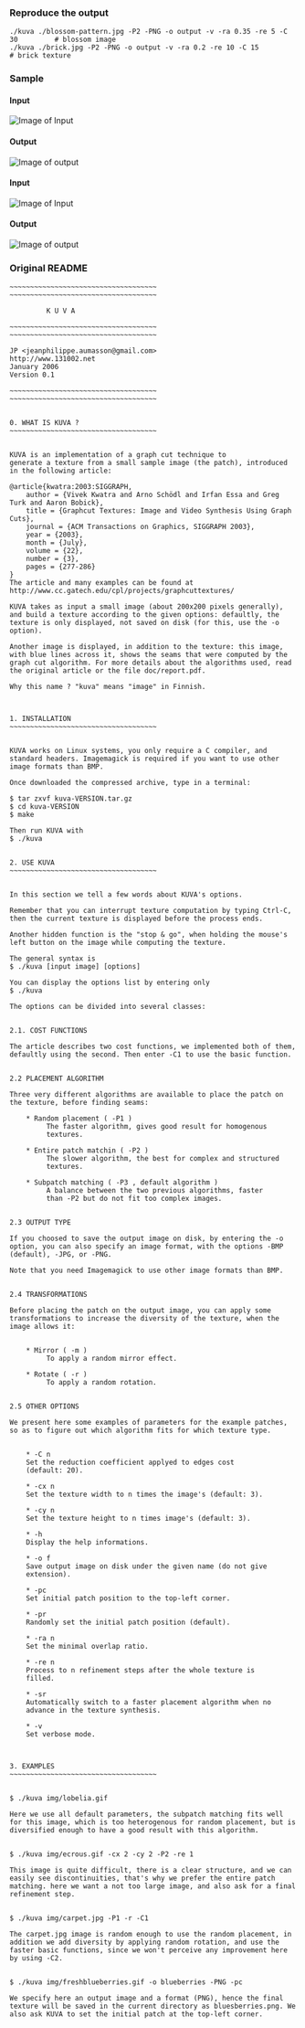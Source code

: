 ### Reproduce the output

    ./kuva ./blossom-pattern.jpg -P2 -PNG -o output -v -ra 0.35 -re 5 -C 30    		# blossom image
    ./kuva ./brick.jpg -P2 -PNG -o output -v -ra 0.2 -re 10 -C 15 			# brick texture


### Sample

#### Input
![Image of Input](https://github.com/ljsabc/kuva/raw/master/blossom-pattern.jpg)
    
#### Output
![Image of output](https://github.com/ljsabc/kuva/raw/master/output.png)

#### Input
![Image of Input](https://github.com/ljsabc/kuva/raw/master/brick.jpg)
    
#### Output
![Image of output](https://github.com/ljsabc/kuva/raw/master/output2.png)

### Original README

	~~~~~~~~~~~~~~~~~~~~~~~~~~~~~~~~~~~~
	~~~~~~~~~~~~~~~~~~~~~~~~~~~~~~~~~~~~

		     K U V A

	~~~~~~~~~~~~~~~~~~~~~~~~~~~~~~~~~~~~
	~~~~~~~~~~~~~~~~~~~~~~~~~~~~~~~~~~~~

	JP <jeanphilippe.aumasson@gmail.com>
	http://www.131002.net 
	January 2006
	Version 0.1

	~~~~~~~~~~~~~~~~~~~~~~~~~~~~~~~~~~~~
	~~~~~~~~~~~~~~~~~~~~~~~~~~~~~~~~~~~~


	0. WHAT IS KUVA ?
	~~~~~~~~~~~~~~~~~~~~~~~~~~~~~~~~~~~~


	KUVA is an implementation of a graph cut technique to
	generate a texture from a small sample image (the patch), introduced
	in the following article:

	@article{kwatra:2003:SIGGRAPH,
	    author = {Vivek Kwatra and Arno Schödl and Irfan Essa and Greg Turk and Aaron Bobick},
	    title = {Graphcut Textures: Image and Video Synthesis Using Graph Cuts},
	    journal = {ACM Transactions on Graphics, SIGGRAPH 2003},
	    year = {2003},
	    month = {July},
	    volume = {22},
	    number = {3},
	    pages = {277-286}
	} 
	The article and many examples can be found at
	http://www.cc.gatech.edu/cpl/projects/graphcuttextures/

	KUVA takes as input a small image (about 200x200 pixels generally),
	and build a texture according to the given options: defaultly, the
	texture is only displayed, not saved on disk (for this, use the -o option).

	Another image is displayed, in addition to the texture: this image,
	with blue lines across it, shows the seams that were computed by the
	graph cut algorithm. For more details about the algorithms used, read
	the original article or the file doc/report.pdf.

	Why this name ? "kuva" means "image" in Finnish.



	1. INSTALLATION
	~~~~~~~~~~~~~~~~~~~~~~~~~~~~~~~~~~~~


	KUVA works on Linux systems, you only require a C compiler, and
	standard headers. Imagemagick is required if you want to use other
	image formats than BMP.

	Once downloaded the compressed archive, type in a terminal:

	$ tar zxvf kuva-VERSION.tar.gz
	$ cd kuva-VERSION
	$ make

	Then run KUVA with
	$ ./kuva


	2. USE KUVA
	~~~~~~~~~~~~~~~~~~~~~~~~~~~~~~~~~~~~


	In this section we tell a few words about KUVA's options.

	Remember that you can interrupt texture computation by typing Ctrl-C,
	then the current texture is displayed before the process ends.

	Another hidden function is the "stop & go", when holding the mouse's
	left button on the image while computing the texture.

	The general syntax is
	$ ./kuva [input image] [options]

	You can display the options list by entering only
	$ ./kuva

	The options can be divided into several classes:


	2.1. COST FUNCTIONS

	The article describes two cost functions, we implemented both of them,
	defaultly using the second. Then enter -C1 to use the basic function.


	2.2 PLACEMENT ALGORITHM

	Three very different algorithms are available to place the patch on
	the texture, before finding seams:

	    * Random placement ( -P1 )
		     The faster algorithm, gives good result for homogenous
		     textures.

	    * Entire patch matchin ( -P2 )
		     The slower algorithm, the best for complex and structured
		     textures.  

	    * Subpatch matching ( -P3 , default algorithm )
		     A balance between the two previous algorithms, faster
		     than -P2 but do not fit too complex images.


	2.3 OUTPUT TYPE

	If you choosed to save the output image on disk, by entering the -o
	option, you can also specify an image format, with the options -BMP
	(default), -JPG, or -PNG.

	Note that you need Imagemagick to use other image formats than BMP.


	2.4 TRANSFORMATIONS

	Before placing the patch on the output image, you can apply some
	transformations to increase the diversity of the texture, when the
	image allows it:


	    * Mirror ( -m )
		     To apply a random mirror effect.

	    * Rotate ( -r )
		     To apply a random rotation.


	2.5 OTHER OPTIONS

	We present here some examples of parameters for the example patches,
	so as to figure out which algorithm fits for which texture type.


	    * -C n
		Set the reduction coefficient applyed to edges cost
		(default: 20).

	    * -cx n
		Set the texture width to n times the image's (default: 3).

	    * -cy n
		Set the texture height to n times image's (default: 3).

	    * -h 
		Display the help informations.

	    * -o f
		Save output image on disk under the given name (do not give
		extension).

	    * -pc
		Set initial patch position to the top-left corner.

	    * -pr
		Randomly set the initial patch position (default).

	    * -ra n
		Set the minimal overlap ratio.

	    * -re n
		Process to n refinement steps after the whole texture is
		filled. 

	    * -sr
		Automatically switch to a faster placement algorithm when no
		advance in the texture synthesis.

	    * -v
		Set verbose mode.



	3. EXAMPLES
	~~~~~~~~~~~~~~~~~~~~~~~~~~~~~~~~~~~~


	$ ./kuva img/lobelia.gif

	Here we use all default parameters, the subpatch matching fits well
	for this image, which is too heterogenous for random placement, but is
	diversified enough to have a good result with this algorithm.


	$ ./kuva img/ecrous.gif -cx 2 -cy 2 -P2 -re 1

	This image is quite difficult, there is a clear structure, and we can
	easily see discontinuities, that's why we prefer the entire patch
	matching. here we want a not too large image, and also ask for a final
	refinement step.


	$ ./kuva img/carpet.jpg -P1 -r -C1

	The carpet.jpg image is random enough to use the random placement, in
	addition we add diversity by applying random rotation, and use the
	faster basic functions, since we won't perceive any improvement here
	by using -C2.


	$ ./kuva img/freshblueberries.gif -o blueberries -PNG -pc

	We specify here an output image and a format (PNG), hence the final
	texture will be saved in the current directory as bluesberries.png. We
	also ask KUVA to set the initial patch at the top-left corner.

